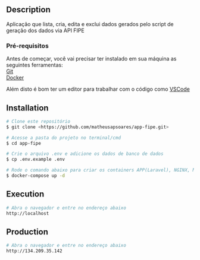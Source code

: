 ## Description
Aplicação que lista, cria, edita e exclui dados gerados pelo script de geração dos dados via API FIPE
### Pré-requisitos

Antes de começar, você vai precisar ter instalado em sua máquina as seguintes ferramentas:
<br>
[Git](https://git-scm.com)
<br>
[Docker](https://www.docker.com/)

Além disto é bom ter um editor para trabalhar com o código como [VSCode](https://code.visualstudio.com/)

## Installation
```bash
# Clone este repositório
$ git clone <https://github.com/matheusapsoares/app-fipe.git>

# Acesse a pasta do projeto no terminal/cmd
$ cd app-fipe

# Crie o arquivo .env e adicione os dados de banco de dados
$ cp .env.example .env

# Rode o comando abaixo para criar os containers APP(Laravel), NGINX, MYSQL e REDIS
$ docker-compose up -d
```
## Execution
```bash
# Abra o navegador e entre no endereço abaixo
http://localhost
```
## Production
```bash
# Abra o navegador e entre no endereço abaixo
http://134.209.35.142
```
